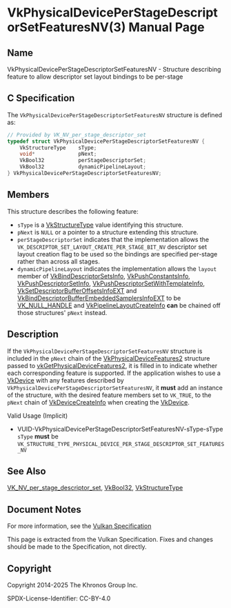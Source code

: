 # VkPhysicalDevicePerStageDescriptorSetFeaturesNV(3) Manual Page

## Name

VkPhysicalDevicePerStageDescriptorSetFeaturesNV - Structure describing feature to allow descriptor set layout bindings to be per-stage



## [](#_c_specification)C Specification

The `VkPhysicalDevicePerStageDescriptorSetFeaturesNV` structure is defined as:

```c++
// Provided by VK_NV_per_stage_descriptor_set
typedef struct VkPhysicalDevicePerStageDescriptorSetFeaturesNV {
    VkStructureType    sType;
    void*              pNext;
    VkBool32           perStageDescriptorSet;
    VkBool32           dynamicPipelineLayout;
} VkPhysicalDevicePerStageDescriptorSetFeaturesNV;
```

## [](#_members)Members

This structure describes the following feature:

- `sType` is a [VkStructureType](https://registry.khronos.org/vulkan/specs/latest/man/html/VkStructureType.html) value identifying this structure.
- `pNext` is `NULL` or a pointer to a structure extending this structure.
- []()`perStageDescriptorSet` indicates that the implementation allows the `VK_DESCRIPTOR_SET_LAYOUT_CREATE_PER_STAGE_BIT_NV` descriptor set layout creation flag to be used so the bindings are specified per-stage rather than across all stages.
- []()`dynamicPipelineLayout` indicates the implementation allows the `layout` member of [VkBindDescriptorSetsInfo](https://registry.khronos.org/vulkan/specs/latest/man/html/VkBindDescriptorSetsInfo.html), [VkPushConstantsInfo](https://registry.khronos.org/vulkan/specs/latest/man/html/VkPushConstantsInfo.html), [VkPushDescriptorSetInfo](https://registry.khronos.org/vulkan/specs/latest/man/html/VkPushDescriptorSetInfo.html), [VkPushDescriptorSetWithTemplateInfo](https://registry.khronos.org/vulkan/specs/latest/man/html/VkPushDescriptorSetWithTemplateInfo.html), [VkSetDescriptorBufferOffsetsInfoEXT](https://registry.khronos.org/vulkan/specs/latest/man/html/VkSetDescriptorBufferOffsetsInfoEXT.html) and [VkBindDescriptorBufferEmbeddedSamplersInfoEXT](https://registry.khronos.org/vulkan/specs/latest/man/html/VkBindDescriptorBufferEmbeddedSamplersInfoEXT.html) to be [VK\_NULL\_HANDLE](https://registry.khronos.org/vulkan/specs/latest/man/html/VK_NULL_HANDLE.html) and [VkPipelineLayoutCreateInfo](https://registry.khronos.org/vulkan/specs/latest/man/html/VkPipelineLayoutCreateInfo.html) **can** be chained off those structures' `pNext` instead.

## [](#_description)Description

If the `VkPhysicalDevicePerStageDescriptorSetFeaturesNV` structure is included in the `pNext` chain of the [VkPhysicalDeviceFeatures2](https://registry.khronos.org/vulkan/specs/latest/man/html/VkPhysicalDeviceFeatures2.html) structure passed to [vkGetPhysicalDeviceFeatures2](https://registry.khronos.org/vulkan/specs/latest/man/html/vkGetPhysicalDeviceFeatures2.html), it is filled in to indicate whether each corresponding feature is supported. If the application wishes to use a [VkDevice](https://registry.khronos.org/vulkan/specs/latest/man/html/VkDevice.html) with any features described by `VkPhysicalDevicePerStageDescriptorSetFeaturesNV`, it **must** add an instance of the structure, with the desired feature members set to `VK_TRUE`, to the `pNext` chain of [VkDeviceCreateInfo](https://registry.khronos.org/vulkan/specs/latest/man/html/VkDeviceCreateInfo.html) when creating the [VkDevice](https://registry.khronos.org/vulkan/specs/latest/man/html/VkDevice.html).

Valid Usage (Implicit)

- [](#VUID-VkPhysicalDevicePerStageDescriptorSetFeaturesNV-sType-sType)VUID-VkPhysicalDevicePerStageDescriptorSetFeaturesNV-sType-sType  
  `sType` **must** be `VK_STRUCTURE_TYPE_PHYSICAL_DEVICE_PER_STAGE_DESCRIPTOR_SET_FEATURES_NV`

## [](#_see_also)See Also

[VK\_NV\_per\_stage\_descriptor\_set](https://registry.khronos.org/vulkan/specs/latest/man/html/VK_NV_per_stage_descriptor_set.html), [VkBool32](https://registry.khronos.org/vulkan/specs/latest/man/html/VkBool32.html), [VkStructureType](https://registry.khronos.org/vulkan/specs/latest/man/html/VkStructureType.html)

## [](#_document_notes)Document Notes

For more information, see the [Vulkan Specification](https://registry.khronos.org/vulkan/specs/latest/html/vkspec.html#VkPhysicalDevicePerStageDescriptorSetFeaturesNV)

This page is extracted from the Vulkan Specification. Fixes and changes should be made to the Specification, not directly.

## [](#_copyright)Copyright

Copyright 2014-2025 The Khronos Group Inc.

SPDX-License-Identifier: CC-BY-4.0